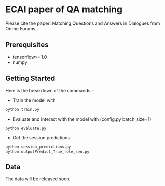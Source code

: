 # ECAI paper of QA matching

Please cite the paper:
Matching Questions and Answers in Dialogues from Online Forums

## Prerequisites
* tensorflow>=1.0
* numpy

## Getting Started

Here is the breakdown of the commands :

* Train the model with
```
python train.py
```

* Evaluate and interact with the model with (config.py batch_size=1)
```
python evaluate.py
```

* Get the session predictions
```
python session_predictions.py
python outputPredict_True_role_sen.py
```
## Data
The data will be released soon.



